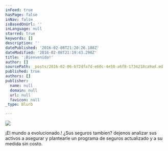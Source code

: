 ```yaml
---
inFeed: true
hasPage: false
inNav: false
isBasedOnUrl: ''
inLanguage: null
starred: true
keywords: []
description: ''
datePublished: '2016-02-08T21:20:26.188Z'
dateModified: '2016-02-08T21:19:43.290Z'
title: '¡Bienvenido!'
author: []
sourcePath: _posts/2016-02-06-b72dfa7d-e60c-4e50-a6f8-1734218ca9ad.md
published: true
authors: []
publisher:
  name: null
  domain: null
  url: null
  favicon: null
_type: Blurb

---
```

![](https://s3-us-west-2.amazonaws.com/the-grid-img/p/7d37ad18948dc09dad15b3916e267f758b660e78.jpg)

¡El mundo a evolucionado.!
¿Sus seguros tambien? dejenos analizar sus activos a asegurar y plantearle un programa de seguros actualizado y a su medida sin costo.
